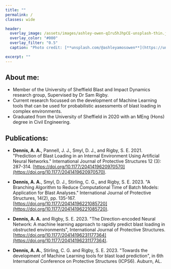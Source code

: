 ```yaml
---
title: ""
permalink: /
classes: wide

header:
  overlay_image: /assets/images/ashley-owen-qIru5hJhpCE-unsplash-thin.jpg
  overlay_color: "#000"
  overlay_filter: "0.5"
  caption: "Photo credit: [**unsplash.com/@ashleyamosowen**](https://unsplash.com/@ashleyamosowen)"

excerpt: ""
---
```


## About me:
* Member of the University of Sheffield Blast and Impact Dynamics research group, Supervised by Dr Sam Rigby.
* Current research focussed on the development of Machine Learning tools that can be used for probabilistic assessments of blast loading in complex environments.
* Graduated from the University of Sheffield in 2020 with an MEng (Hons) degree in Civil Engineering.

## Publications:
* **Dennis, A. A.**, Pannell, J. J., Smyl, D. J., and Rigby, S. E. 2021. "Prediction of Blast Loading in an Internal Environment Using Artificial Neural Networks." International Journal of Protective Structures 12 (3): 287-314. [https://doi.org/10.1177/2041419620970570](https://doi.org/10.1177/2041419620970570).
 
* **Dennis, A. A.**, Smyl, D. J., Stirling, C. G., and Rigby, S. E. 2023. "A Branching Algorithm to Reduce Computational Time of Batch Models: Application for Blast Analyses." International Journal of Protective Structures, 14(2), pp. 135-167. [https://doi.org/10.1177/20414196221085720](https://doi.org/10.1177/20414196221085720).

* **Dennis, A. A.** and Rigby, S. E. 2023. "The Direction-encoded Neural Network: A machine learning approach to rapidly predict blast loading in obstructed environments", International Journal of Protective Structures. [https://doi.org/10.1177/20414196231177364](https://doi.org/10.1177/20414196231177364).

* **Dennis, A. A.**, Stirling, C. G. and Rigby, S. E. 2023. "Towards the development of Machine Learning tools for blast load prediction", in 6th International Conference on Protective Structures (ICPS6). Auburn, AL.

